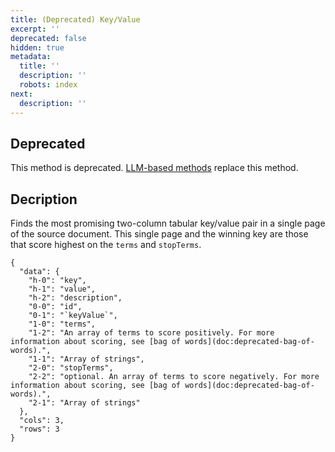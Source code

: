 ```yaml
---
title: (Deprecated) Key/Value
excerpt: ''
deprecated: false
hidden: true
metadata:
  title: ''
  description: ''
  robots: index
next:
  description: ''
---
```

## Deprecated

This method is deprecated. [LLM-based methods](doc:llm-based-methods) replace this method.

## Decription

Finds the most promising two-column tabular key/value pair in a single page of the source document. This single page and the winning key are those that score highest on the `terms` and `stopTerms`.

```
{
  "data": {
    "h-0": "key",
    "h-1": "value",
    "h-2": "description",
    "0-0": "id",
    "0-1": "`keyValue`",
    "1-0": "terms",
    "1-2": "An array of terms to score positively. For more information about scoring, see [bag of words](doc:deprecated-bag-of-words).",
    "1-1": "Array of strings",
    "2-0": "stopTerms",
    "2-2": "optional. An array of terms to score negatively. For more information about scoring, see [bag of words](doc:deprecated-bag-of-words).",
    "2-1": "Array of strings"
  },
  "cols": 3,
  "rows": 3
}
```
